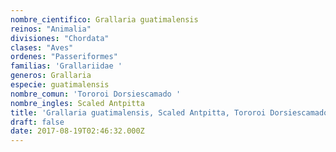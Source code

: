 ```yaml
---
nombre_cientifico: Grallaria guatimalensis
reinos: "Animalia"
divisiones: "Chordata"
clases: "Aves"
ordenes: "Passeriformes"
familias: 'Grallariidae '
generos: Grallaria
especie: guatimalensis
nombre_comun: 'Tororoi Dorsiescamado '
nombre_ingles: Scaled Antpitta
title: 'Grallaria guatimalensis, Scaled Antpitta, Tororoi Dorsiescamado '
draft: false
date: 2017-08-19T02:46:32.000Z
---
```


